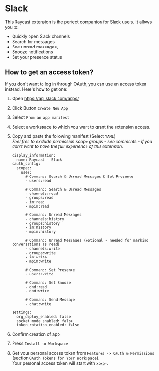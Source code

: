 # Slack

This Raycast extension is the perfect companion for Slack users. It allows you to:

- Quickly open Slack channels
- Search for messages
- See unread messages,
- Snooze notifications
- Set your presence status

## How to get an access token?

If you don't want to log in through OAuth, you can use an access token instead. Here's how to get one:

1. Open https://api.slack.com/apps/
2. Click Button `Create New App`
3. Select `From an app manifest`
4. Select a workspace to which you want to grant the extension access.
5. Copy and paste the following manifest (Select `YAML`):  
   _Feel free to exclude permission scope groups - see comments - if you don't want to have the full experience of this extension._

    ```
    display_information:
      name: Raycast - Slack
    oauth_config:
      scopes:
        user:
          # Command: Search & Unread Messages & Set Presence
          - users:read

          # Command: Search & Unread Messages
          - channels:read
          - groups:read
          - im:read
          - mpim:read

          # Command: Unread Messages
          - channels:history
          - groups:history
          - im:history
          - mpim:history

          # Command: Unread Messages (optional - needed for marking conversations as read)
          - channels:write
          - groups:write
          - im:write
          - mpim:write

          # Command: Set Presence
          - users:write

          # Command: Set Snooze
          - dnd:read
          - dnd:write

          # Command: Send Message
          - chat:write
          
    settings:
      org_deploy_enabled: false
      socket_mode_enabled: false
      token_rotation_enabled: false
    ```

6. Confirm creation of app
7. Press `Install to Workspace`
8. Get your personal access token from `Features -> OAuth & Permissions` (section `OAuth Tokens for Your Workspace`).  
   Your personal access token will start with `xoxp-`.
